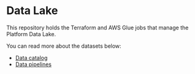 # Data Lake
This repository holds the Terraform and AWS Glue jobs that manage the Platform Data Lake.

You can read more about the datasets below:

- [Data catalog](./docs/data/catalog)
- [Data pipelines](./docs/data/pipelines/)